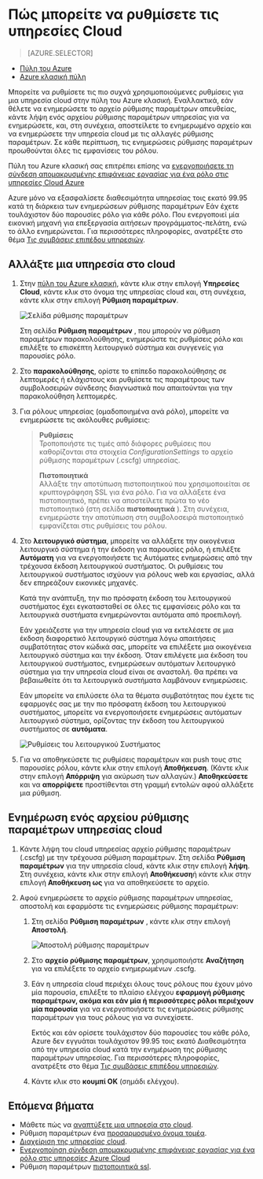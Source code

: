 <properties 
    pageTitle="Πώς μπορείτε να ρυθμίσετε μια υπηρεσία cloud (κλασική πύλη) | Microsoft Azure" 
    description="Μάθετε πώς μπορείτε να ρυθμίσετε τις υπηρεσίες cloud στο Azure. Μάθετε πώς μπορείτε να ενημερώσετε τις παραμέτρους της υπηρεσίας cloud και ρύθμιση παραμέτρων απομακρυσμένης πρόσβασης σε παρουσίες των ρόλων." 
    services="cloud-services" 
    documentationCenter="" 
    authors="Thraka" 
    manager="timlt" 
    editor=""/>

<tags 
    ms.service="cloud-services" 
    ms.workload="tbd" 
    ms.tgt_pltfrm="na" 
    ms.devlang="na" 
    ms.topic="article" 
    ms.date="10/11/2016"
    ms.author="adegeo"/>




# <a name="how-to-configure-cloud-services"></a>Πώς μπορείτε να ρυθμίσετε τις υπηρεσίες Cloud

> [AZURE.SELECTOR]
- [Πύλη του Azure](cloud-services-how-to-configure-portal.md)
- [Azure κλασική πύλη](cloud-services-how-to-configure.md)

Μπορείτε να ρυθμίσετε τις πιο συχνά χρησιμοποιούμενες ρυθμίσεις για μια υπηρεσία cloud στην πύλη του Azure κλασική. Εναλλακτικά, εάν θέλετε να ενημερώσετε το αρχείο ρύθμισης παραμέτρων απευθείας, κάντε λήψη ενός αρχείου ρύθμισης παραμέτρων υπηρεσίας για να ενημερώσετε, και, στη συνέχεια, αποστείλετε το ενημερωμένο αρχείο και να ενημερώσετε την υπηρεσία cloud με τις αλλαγές ρύθμισης παραμέτρων. Σε κάθε περίπτωση, τις ενημερώσεις ρύθμισης παραμέτρων προωθούνται όλες τις εμφανίσεις του ρόλου.

Πύλη του Azure κλασική σας επιτρέπει επίσης να [ενεργοποιήσετε τη σύνδεση απομακρυσμένης επιφάνειας εργασίας για ένα ρόλο στις υπηρεσίες Cloud Azure](cloud-services-role-enable-remote-desktop.md)

Azure μόνο να εξασφαλίσετε διαθεσιμότητα υπηρεσίας τοις εκατό 99.95 κατά τη διάρκεια των ενημερώσεων ρύθμισης παραμέτρων Εάν έχετε τουλάχιστον δύο παρουσίες ρόλο για κάθε ρόλο. Που ενεργοποιεί μία εικονική μηχανή για επεξεργασία αιτήσεων προγράμματος-πελάτη, ενώ το άλλο ενημερώνεται. Για περισσότερες πληροφορίες, ανατρέξτε στο θέμα [Τις συμβάσεις επιπέδου υπηρεσιών](https://azure.microsoft.com/support/legal/sla/).

## <a name="change-a-cloud-service"></a>Αλλάξτε μια υπηρεσία στο cloud

1. Στην [πύλη του Azure κλασική](http://manage.windowsazure.com/), κάντε κλικ στην επιλογή **Υπηρεσίες Cloud**, κάντε κλικ στο όνομα της υπηρεσίας cloud και, στη συνέχεια, κάντε κλικ στην επιλογή **Ρύθμιση παραμέτρων**.

    ![Σελίδα ρύθμισης παραμέτρων](./media/cloud-services-how-to-configure/CloudServices_ConfigurePage1.png)
    
    Στη σελίδα **Ρύθμιση παραμέτρων** , που μπορούν να ρύθμιση παραμέτρων παρακολούθησης, ενημερώστε τις ρυθμίσεις ρόλο και επιλέξτε το επισκέπτη λειτουργικό σύστημα και συγγενείς για παρουσίες ρόλο. 

2. Στο **παρακολούθησης**, ορίστε το επίπεδο παρακολούθησης σε λεπτομερές ή ελάχιστους και ρυθμίσετε τις παραμέτρους των συμβολοσειρών σύνδεσης διαγνωστικά που απαιτούνται για την παρακολούθηση λεπτομερές.

3. Για ρόλους υπηρεσίας (ομαδοποιημένα ανά ρόλο), μπορείτε να ενημερώσετε τις ακόλουθες ρυθμίσεις:
    
    >**Ρυθμίσεις**  
    >Τροποποιήστε τις τιμές από διάφορες ρυθμίσεις που καθορίζονται στα στοιχεία *ConfigurationSettings* το αρχείο ρύθμισης παραμέτρων (.cscfg) υπηρεσίας.
    >
    >**Πιστοποιητικά**  
    >Αλλάξτε την αποτύπωση πιστοποιητικού που χρησιμοποιείται σε κρυπτογράφηση SSL για ένα ρόλο. Για να αλλάξετε ένα πιστοποιητικό, πρέπει να αποστείλετε πρώτα το νέο πιστοποιητικό (στη σελίδα **πιστοποιητικά** ). Στη συνέχεια, ενημερώστε την αποτύπωση στη συμβολοσειρά πιστοποιητικό εμφανίζεται στις ρυθμίσεις του ρόλου.

4. Στο **λειτουργικό σύστημα**, μπορείτε να αλλάξετε την οικογένεια λειτουργικό σύστημα ή την έκδοση για παρουσίες ρόλο, ή επιλέξτε **Αυτόματη** για να ενεργοποιήσετε τις Αυτόματες ενημερώσεις από την τρέχουσα έκδοση λειτουργικού συστήματος. Οι ρυθμίσεις του λειτουργικού συστήματος ισχύουν για ρόλους web και εργασίας, αλλά δεν επηρεάζουν εικονικές μηχανές.

    Κατά την ανάπτυξη, την πιο πρόσφατη έκδοση του λειτουργικού συστήματος έχει εγκατασταθεί σε όλες τις εμφανίσεις ρόλο και τα λειτουργικά συστήματα ενημερώνονται αυτόματα από προεπιλογή. 
    
    Εάν χρειάζεστε για την υπηρεσία cloud για να εκτελέσετε σε μια έκδοση διαφορετικό λειτουργικό σύστημα λόγω απαιτήσεις συμβατότητας στον κώδικά σας, μπορείτε να επιλέξετε μια οικογένεια λειτουργικό σύστημα και την έκδοση. Όταν επιλέγετε μια έκδοση του λειτουργικού συστήματος, ενημερώσεων αυτόματων λειτουργικό σύστημα για την υπηρεσία cloud είναι σε αναστολή. Θα πρέπει να βεβαιωθείτε ότι τα λειτουργικά συστήματα λαμβάνουν ενημερώσεις.
    
    Εάν μπορείτε να επιλύσετε όλα τα θέματα συμβατότητας που έχετε τις εφαρμογές σας με την πιο πρόσφατη έκδοση του λειτουργικού συστήματος, μπορείτε να ενεργοποιήσετε ενημερώσεις αυτόματων λειτουργικό σύστημα, ορίζοντας την έκδοση του λειτουργικού συστήματος σε **αυτόματα**. 
    
    ![Ρυθμίσεις του λειτουργικού Συστήματος](./media/cloud-services-how-to-configure/CloudServices_ConfigurePage_OSSettings.png)

5. Για να αποθηκεύσετε τις ρυθμίσεις παραμέτρων και push τους στις παρουσίες ρόλου, κάντε κλικ στην επιλογή **Αποθήκευση**. (Κάντε κλικ στην επιλογή **Απόρριψη** για ακύρωση των αλλαγών.) **Αποθηκεύσετε** και να **απορρίψετε** προστίθενται στη γραμμή εντολών αφού αλλάξετε μια ρύθμιση.

## <a name="update-a-cloud-service-configuration-file"></a>Ενημέρωση ενός αρχείου ρύθμισης παραμέτρων υπηρεσίας cloud

1. Κάντε λήψη του cloud υπηρεσίας αρχείο ρύθμισης παραμέτρων (.cscfg) με την τρέχουσα ρύθμιση παραμέτρων. Στη σελίδα **Ρύθμιση παραμέτρων** για την υπηρεσία cloud, κάντε κλικ στην επιλογή **λήψη**. Στη συνέχεια, κάντε κλικ στην επιλογή **Αποθήκευση**ή κάντε κλικ στην επιλογή **Αποθήκευση ως** για να αποθηκεύσετε το αρχείο.

2. Αφού ενημερώσετε το αρχείο ρύθμισης παραμέτρων υπηρεσίας, αποστολή και εφαρμόστε τις ενημερώσεις ρύθμισης παραμέτρων:

    1. Στη σελίδα **Ρύθμιση παραμέτρων** , κάντε κλικ στην επιλογή **Αποστολή**.
    
        ![Αποστολή ρύθμισης παραμέτρων](./media/cloud-services-how-to-configure/CloudServices_UploadConfigFile.png)
    
    2. Στο **αρχείο ρύθμισης παραμέτρων**, χρησιμοποιήστε **Αναζήτηση** για να επιλέξετε το αρχείο ενημερωμένων .cscfg.
    
    3. Εάν η υπηρεσία cloud περιέχει όλους τους ρόλους που έχουν μόνο μία παρουσία, επιλέξτε το πλαίσιο ελέγχου **εφαρμογή ρύθμισης παραμέτρων, ακόμα και εάν μία ή περισσότερες ρόλοι περιέχουν μία παρουσία** για να ενεργοποιήσετε τις ενημερώσεις ρύθμισης παραμέτρων για τους ρόλους για να συνεχίσετε.
    
        Εκτός και εάν ορίσετε τουλάχιστον δύο παρουσίες του κάθε ρόλο, Azure δεν εγγυάται τουλάχιστον 99.95 τοις εκατό Διαθεσιμότητα από την υπηρεσία cloud κατά την ενημέρωση της ρύθμισης παραμέτρων υπηρεσίας. Για περισσότερες πληροφορίες, ανατρέξτε στο θέμα [Τις συμβάσεις επιπέδου υπηρεσιών](https://azure.microsoft.com/support/legal/sla/).
    
    4. Κάντε κλικ στο **κουμπί OK** (σημάδι ελέγχου). 


## <a name="next-steps"></a>Επόμενα βήματα

* Μάθετε πώς να [αναπτύξετε μια υπηρεσία στο cloud](cloud-services-how-to-create-deploy.md).
* Ρύθμιση παραμέτρων ένα [προσαρμοσμένο όνομα τομέα](cloud-services-custom-domain-name.md).
* [Διαχείριση της υπηρεσίας cloud](cloud-services-how-to-manage.md).
* [Ενεργοποίηση σύνδεση απομακρυσμένης επιφάνειας εργασίας για ένα ρόλο στις υπηρεσίες Azure Cloud](cloud-services-role-enable-remote-desktop.md)
* Ρύθμιση παραμέτρων [πιστοποιητικά ssl](cloud-services-configure-ssl-certificate.md).
